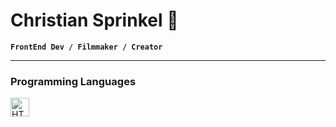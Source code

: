 # Christian Sprinkel 🤙

**`FrontEnd Dev / Filmmaker / Creator`**

<!--- About Me --->

---

<!--- Programming Languages --->
### Programming Languages
<img align="left" alt="HTML" width="30px" style="padding-right:10px;" src="https://cdn.jsdelivr.net/gh/devicons/devicon/icons/html5/html5-plain.svg" />
